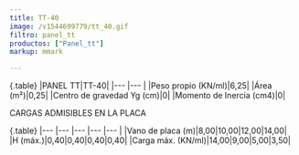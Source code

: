 ```yaml
---
title: TT-40
image: /v1544699779/tt_40.gif
filtro: panel_tt
productos: ["Panel_tt"]
markup: mmark

---
```

{.table}
|PANEL TT|TT-40|
|--- |--- |
|Peso propio (KN/ml)|6,25|
|Área (m²)|0,25|
|Centro de gravedad Yg (cm)|0|
|Momento de Inercia (cm4)|0|

CARGAS ADMISIBLES EN LA PLACA

{.table}
|--- |--- |--- |--- |--- |
|Vano de placa (m)|8,00|10,00|12,00|14,00|
|H (máx.)|0,40|0,40|0,40|0,40|
|Carga máx. (KN/ml)|14,00|9,00|5,00|3,50|
